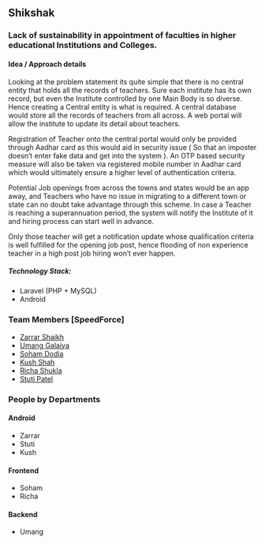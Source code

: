 ## Shikshak
### Lack of sustainability in appointment of faculties in higher educational Institutions and Colleges.

#### Idea / Approach details
Looking at the problem statement its quite simple that there is no central entity that holds all the records of teachers. Sure each institute has its own record, but even the Institute controlled by one Main Body is so diverse. Hence creating a Central entity is what is required. A central database would store all the records of teachers from all across. A web portal will allow the institute to update its detail about teachers.

Registration of Teacher onto the central portal would only be provided through Aadhar card as this would aid in security issue ( So that an imposter doesn’t enter fake data and get into the system ). An OTP based security measure will also be taken via registered mobile number in Aadhar card which would ultimately ensure a higher level of authentication criteria.

Potential Job openings from across the towns and states would be an app away, and Teachers who have no issue in migrating to a different town or state can no doubt take advantage through this scheme.
In case a Teacher is reaching a superannuation period, the system will notify the Institute of it and hiring process can start well in advance.

Only those teacher will get a notification update whose qualification criteria is well fulfilled for the opening job post, hence flooding of non experience teacher in a high post job hiring won’t ever happen.


##### Technology Stack:
  - Laravel (PHP + MySQL)
  - Android

### Team Members [SpeedForce]
  - [Zarrar Shaikh](https://github.com/Zlash65)
  - [Umang Galaiya](https://github.com/umanghome)
  - [Soham Dodia](https://github.com/sohamdodia)
  - [Kush Shah](https://github.com/shahkush18)
  - [Richa Shukla](https://github.com/Richa-Shukla)
  - [Stuti Patel](https://github.com/stuti8P)

### People by Departments

#### Android
  * Zarrar
  * Stuti
  * Kush

#### Frontend
  * Soham
  * Richa

#### Backend
  * Umang